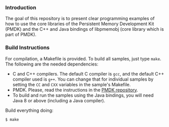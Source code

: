 ### Introduction

The goal of this repository is to present clear programming examples of how to
use the core libraries of the Persistent Memory Development Kit (PMDK) and the
C++ and Java bindings of libpmemobj (core library which is part of PMDK).

### Build Instructions

For compilation, a Makefile is provided.  To build all samples, just type `make`. 
The following are the needed dependencies:

 - C and C++ compilers. The default C compiler is `gcc`, and the default C++
   compiler used is `g++`. You can change that for individual samples by
   setting the `CC` and `CXX` variables in the sample's Makefile.
 - PMDK. Please, read the instructions in the 
   [PMDK repository](https://github.com/pmem/pmdk).
 - To build and run the samples using the Java bindings, you will need Java 8
   or above (including a Java compiler).

Build everything doing:

	$ make

